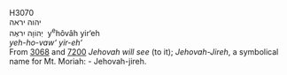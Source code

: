 <body>
  <p>H3070<br>  יהוה יראה  <br> יְהוֹוָה יִראֶה  ‎  y<sup>e</sup>hôvâh yir‘eh  <br><i>yeh-ho-vaw‘</i> <i>yir-eh‘ </i><br>From <a href="h3068.htm">3068</a> and <a href="h7200.htm">7200</a>  <i>Jehovah</i> <i>will</i> <i>see</i> (to it); <i>Jehovah-Jireh</i>, a symbolical name for Mt. Moriah: - Jehovah-jireh.<br></p>
 </body>